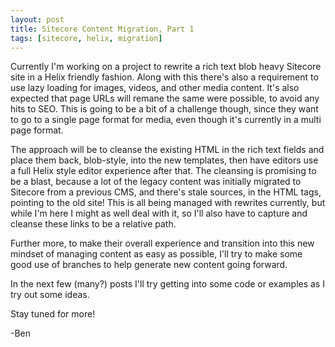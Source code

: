 ```yaml
---
layout: post
title: Sitecore Content Migration, Part 1
tags: [sitecore, helix, migration]
---
```


Currently I'm working on a project to rewrite a rich text blob heavy Sitecore site in a Helix friendly fashion.  Along with this there's also a requirement to use lazy loading for images, videos, and other media content. It's also expected that page URLs will remane the same were possible, to avoid any hits to SEO.  This is going to be a bit of a challenge though, since they want to go to a single page format for media, even though it's currently in a multi page format.

The approach will be to cleanse the existing HTML in the rich text fields and place them back, blob-style, into the new templates, then have editors use a full Helix style editor experience after that.  The cleansing is promising to be a blast, because a lot of the legacy content was initially migrated to Sitecore from a previous CMS, and there's stale sources, in the HTML tags, pointing to the old site! This is all being managed with rewrites currently, but while I'm here I might as well deal with it, so I'll also have to capture and cleanse these links to be a relative path.

Further more, to make their overall experience and transition into this new mindset of managing content as easy as possible, I'll try to make some good use of branches to help generate new content going forward.

In the next few (many?) posts I'll try getting into some code or examples as I try out some ideas.

Stay tuned for more!

-Ben


